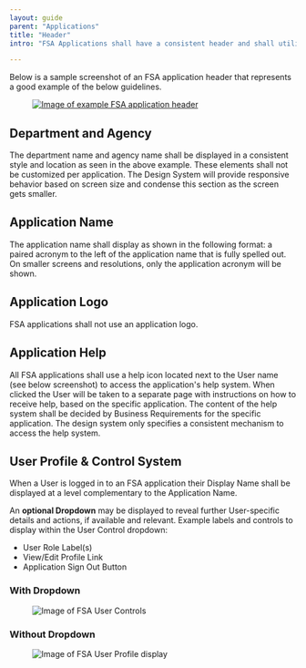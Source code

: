 ```yaml
---
layout: guide
parent: "Applications"
title: "Header"
intro: "FSA Applications shall have a consistent header and shall utilize the header component (and associated styles) defined in the Design System. Only certain aspects of the header may be customized for individual applications (specified below).  Fonts, colors, alignment, etc shall not be modified from the common header component provided by the design system.  Nor shall applications add customizations such as logos, imagery, icons, etc."

---
```


Below is a sample screenshot of an FSA application header that represents a good example of the below guidelines.

<figure>
  <a href="{{ site.baseurl }}img/subcategories/applications/app-name-approved.jpg" target="_blank"><img src="{{ site.baseurl }}img/subcategories/applications/app-name-approved.jpg" alt="Image of example FSA application header"></a>
</figure>


## Department and Agency

The department name and agency name shall be displayed in a consistent style and location as seen in the above example. These elements shall not be customized per application. The Design System will provide responsive behavior based on screen size and condense this section as the screen gets smaller.

## Application Name

The application name shall display as shown in the following format: a paired acronym to the left of the application name that is fully spelled out. On smaller screens and resolutions, only the application acronym will be shown.

## Application Logo

FSA applications shall not use an application logo.

## Application Help

All FSA applications shall use a help icon located next to the User name (see below screenshot) to access the application's help system. When clicked the User will be taken to a separate page with instructions on how to receive help, based on the specific application. The content of the help system shall be decided by Business Requirements for the specific application. The design system only specifies a consistent mechanism to access the help system.

## User Profile & Control System

When a User is logged in to an FSA application their Display Name shall be displayed at a level complementary to the Application Name.

An **optional Dropdown** may be displayed to reveal further User-specific details and actions, if available and relevant. Example labels and controls to display within the User Control dropdown:

* User Role Label(s)
* View/Edit Profile Link
* Application Sign Out Button

<div class="fsa-grid">
  <div class="fsa-grid__1 fsa-grid__1/2@m">
    <h3>With Dropdown</h3>
    <figure>
      <img src="{{ site.baseurl }}img/subcategories/applications/user-control-dropdown.png" alt="Image of FSA User Controls">
    </figure>
  </div>
  <div class="fsa-grid__1 fsa-grid__1/2@m">
    <h3>Without Dropdown</h3>
    <figure>
      <img src="{{ site.baseurl }}img/subcategories/applications/user-control-no-dropdown.png" alt="Image of FSA User Profile display">
    </figure>
  </div>
</div>
